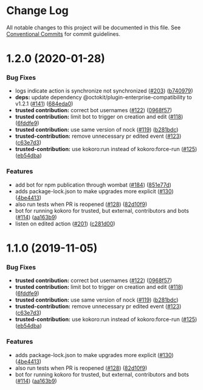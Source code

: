 # Change Log

All notable changes to this project will be documented in this file.
See [Conventional Commits](https://conventionalcommits.org) for commit guidelines.

# 1.2.0 (2020-01-28)


### Bug Fixes

* logs indicate action is synchronize not synchronized ([#203](https://github.com/googleapis/repo-automation-bots/issues/203)) ([b740979](https://github.com/googleapis/repo-automation-bots/commit/b74097926fdba8b2303f65dadc37c2cf28bc1da0))
* **deps:** update dependency @octokit/plugin-enterprise-compatibility to v1.2.1 ([#141](https://github.com/googleapis/repo-automation-bots/issues/141)) ([684eda0](https://github.com/googleapis/repo-automation-bots/commit/684eda073af839099858ccb9c89db43ee70ea579))
* **trusted contribution:** correct bot usernames ([#122](https://github.com/googleapis/repo-automation-bots/issues/122)) ([0968f57](https://github.com/googleapis/repo-automation-bots/commit/0968f57b2fe38c068201fdf1fc9963b33f97c312))
* **trusted contribution:** limit bot to trigger on creation and edit ([#118](https://github.com/googleapis/repo-automation-bots/issues/118)) ([6fddfe9](https://github.com/googleapis/repo-automation-bots/commit/6fddfe93121c32ae8d4dbb393c73ec7eb0ee737c))
* **trusted contribution:** use same version of nock ([#119](https://github.com/googleapis/repo-automation-bots/issues/119)) ([b281bdc](https://github.com/googleapis/repo-automation-bots/commit/b281bdca5c7c4ee37c44f4d61a460e05799cfa49))
* **trusted-contribution:** remove unnecessary pr edited event ([#123](https://github.com/googleapis/repo-automation-bots/issues/123)) ([c63e7d3](https://github.com/googleapis/repo-automation-bots/commit/c63e7d36ece59dffcb3995a7ce9fd39c5b356313))
* **trusted-contribution:** use kokoro:run instead of kokoro:force-run ([#125](https://github.com/googleapis/repo-automation-bots/issues/125)) ([eb54dba](https://github.com/googleapis/repo-automation-bots/commit/eb54dba013c2bee798772ebf363d8ac5a671b4b7))


### Features

* add bot for npm publication through wombat ([#184](https://github.com/googleapis/repo-automation-bots/issues/184)) ([851e77d](https://github.com/googleapis/repo-automation-bots/commit/851e77daf464344a89f0774b9e43142026d6bd8d))
* adds package-lock.json to make upgrades more explicit ([#130](https://github.com/googleapis/repo-automation-bots/issues/130)) ([4be4413](https://github.com/googleapis/repo-automation-bots/commit/4be44137f69165b58c577d348805493924497273))
* also run tests when PR is reopened ([#128](https://github.com/googleapis/repo-automation-bots/issues/128)) ([82d10f9](https://github.com/googleapis/repo-automation-bots/commit/82d10f9ff314048a9f0cdfd9878cbb8e0813bdbc))
* bot for running kokoro for trusted, but external, contributors and bots ([#114](https://github.com/googleapis/repo-automation-bots/issues/114)) ([aa163b9](https://github.com/googleapis/repo-automation-bots/commit/aa163b9a9a6b602a7bc9b93133430a95b131ae55))
* listen on edited action ([#201](https://github.com/googleapis/repo-automation-bots/issues/201)) ([c281d00](https://github.com/googleapis/repo-automation-bots/commit/c281d00a535b32265cf5b0a4d521d64e0e82db5c))





# 1.1.0 (2019-11-05)


### Bug Fixes

* **trusted contribution:** correct bot usernames ([#122](https://github.com/googleapis/repo-automation-bots/issues/122)) ([0968f57](https://github.com/googleapis/repo-automation-bots/commit/0968f57b2fe38c068201fdf1fc9963b33f97c312))
* **trusted contribution:** limit bot to trigger on creation and edit ([#118](https://github.com/googleapis/repo-automation-bots/issues/118)) ([6fddfe9](https://github.com/googleapis/repo-automation-bots/commit/6fddfe93121c32ae8d4dbb393c73ec7eb0ee737c))
* **trusted contribution:** use same version of nock ([#119](https://github.com/googleapis/repo-automation-bots/issues/119)) ([b281bdc](https://github.com/googleapis/repo-automation-bots/commit/b281bdca5c7c4ee37c44f4d61a460e05799cfa49))
* **trusted-contribution:** remove unnecessary pr edited event ([#123](https://github.com/googleapis/repo-automation-bots/issues/123)) ([c63e7d3](https://github.com/googleapis/repo-automation-bots/commit/c63e7d36ece59dffcb3995a7ce9fd39c5b356313))
* **trusted-contribution:** use kokoro:run instead of kokoro:force-run ([#125](https://github.com/googleapis/repo-automation-bots/issues/125)) ([eb54dba](https://github.com/googleapis/repo-automation-bots/commit/eb54dba013c2bee798772ebf363d8ac5a671b4b7))


### Features

* adds package-lock.json to make upgrades more explicit ([#130](https://github.com/googleapis/repo-automation-bots/issues/130)) ([4be4413](https://github.com/googleapis/repo-automation-bots/commit/4be44137f69165b58c577d348805493924497273))
* also run tests when PR is reopened ([#128](https://github.com/googleapis/repo-automation-bots/issues/128)) ([82d10f9](https://github.com/googleapis/repo-automation-bots/commit/82d10f9ff314048a9f0cdfd9878cbb8e0813bdbc))
* bot for running kokoro for trusted, but external, contributors and bots ([#114](https://github.com/googleapis/repo-automation-bots/issues/114)) ([aa163b9](https://github.com/googleapis/repo-automation-bots/commit/aa163b9a9a6b602a7bc9b93133430a95b131ae55))
